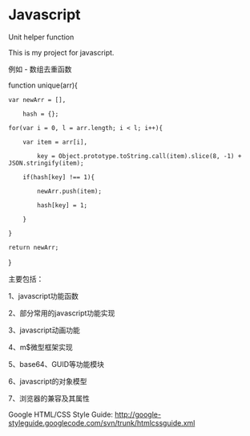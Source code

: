 Javascript
==========
Unit helper function

This is my project for javascript.

例如 - 数组去重函数

function unique(arr){

	var newArr = [],
	
	    hash = {};
	    
	for(var i = 0, l = arr.length; i < l; i++){
	
		var item = arr[i],
		
		    key = Object.prototype.toString.call(item).slice(8, -1) + JSON.stringify(item);
		    
	    if(hash[key] !== 1){
	    
	    	newArr.push(item);
	    	
	    	hash[key] = 1;
	    	
	    }
	    
	}
	
	return newArr;
}



主要包括：

1、javascript功能函数

2、部分常用的javascript功能实现

3、javascript动画功能

4、m$微型框架实现

5、base64、GUID等功能模块

6、javascript的对象模型

7、浏览器的兼容及其属性


Google HTML/CSS Style Guide: http://google-styleguide.googlecode.com/svn/trunk/htmlcssguide.xml
